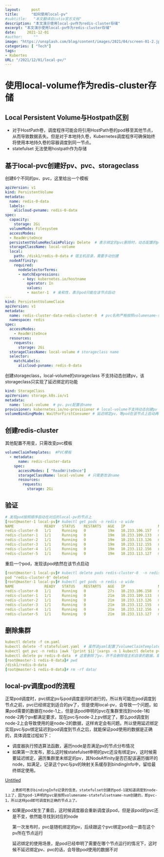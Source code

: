 ```yaml
---
layout:     post
title:      "如何使用local-pv"
#subtitle:   "本文翻译自istio官方文档"
description: "本文演示使用local-pv作为redis-cluster存储"
excerpt: "本文演示使用local-pv作为redis-cluster存储"
date:     2021-12-01
#author:     ""
image: "https://unsplash.com/blog/content/images/2021/04/screen-01-2.jpg"
categories: [ "Tech"]
tags:
- Kubertes  
URL: "/2021/12/01/local-pv/"
---
```


# 使用local-volume作为redis-cluster存储

## Local Persistent Volume与Hostpath区别

- 对于HostPath卷，调度程序可能会将引用HostPath卷的pod移至其他节点，从而导致数据丢失。但是对于本地持久卷，Kubernetes调度程序可确保始终将使用本地持久卷的容器调度到同一节点。
- statefulset 无法使用hostpath作为存储

## 基于local-pvc创建好pv、pvc、storageclass

创建6个不同的pv、pvc，这里给出一个模板

```yaml
apiVersion: v1
kind: PersistentVolume
metadata:
  name: redis-0-data
  labels:
    alicloud-pvname: redis-0-data
spec:
  capacity:
    storage: 2Gi
  volumeMode: Filesystem
  accessModes:
  - ReadWriteOnce
  persistentVolumeReclaimPolicy: Delete  # 表示绑定的pvc删除时，动态配置的pv一并删除，所以手动创建的pv不会删除，需要手动删除
  storageClassName: local-volume
  local:
    path: /disk1/redis-0-data # 宿主机目录，需要手动创建
  nodeAffinity:
    required:
      nodeSelectorTerms:
      - matchExpressions:
        - key: kubernetes.io/hostname
          operator: In
          values:
          - master-1  # 亲和性，表示pod只能在该节点启动
---
kind: PersistentVolumeClaim
apiVersion: v1
metadata:
  name: redis-cluster-data-redis-cluster-0  # pvc名称严格按照volumename-statefulsetname-序号
  namespace: redis
spec:
  accessModes:
    - ReadWriteOnce
  resources:
    requests:
      storage: 2Gi
  storageClassName: local-volume # storageclass name
  selector:
    matchLabels:
      alicloud-pvname: redis-0-data
```

创建storageclass，local-volume的storageclass 不支持动态创建pv，该storageclass只实现了延迟绑定的功能

```yaml
kind: StorageClass
apiVersion: storage.k8s.io/v1
metadata:
  name: local-volume  # pv、pvc配置该name
provisioner: kubernetes.io/no-provisioner # local-volume不支持动态创建pv
volumeBindingMode: WaitForFirstConsumer # 延迟绑定pv，等pod在该节点上启动再绑定pv
```

## 创建redis-cluster

其他配置不用变，只需改变pvc模板

```yaml
volumeClaimTemplates:  #PVC模板
  - metadata:
      name: redis-cluster-data
    spec:
      accessModes: [ "ReadWriteOnce"]
      storageClassName: local-volume  # 只需更改该name
      resources:
        requests:
          storage: 2Gi
```

## 验证

```yaml
# 发现pod按照顺序启动在对应的local-pv的节点上
[root@master-1 local-pv]# kubectl get pods -n redis -o wide
NAME              READY   STATUS    RESTARTS   AGE   IP               NODE       NOMINATED NODE   READINESS GATES
redis-cluster-0   1/1     Running   0          19m   10.233.106.157   master-1   <none>           <none>
redis-cluster-1   1/1     Running   0          19m   10.233.109.133   master-2   <none>           <none>
redis-cluster-2   1/1     Running   0          19m   10.233.113.126   master-3   <none>           <none>
redis-cluster-3   1/1     Running   0          19m   10.233.112.155   node-1     <none>           <none>
redis-cluster-4   1/1     Running   0          19m   10.233.112.156   node-1     <none>           <none>
redis-cluster-5   1/1     Running   0          19m   10.233.113.127   master-3   <none>           <none>
```

重启一个pod，发现该pod依然在该节点启动

```yaml
[root@master-1 local-pv]# kubectl delete pods redis-cluster-0  -n redis
pod "redis-cluster-0" deleted
[root@master-1 local-pv]# kubectl get pods -n redis -o wide
NAME              READY   STATUS    RESTARTS   AGE   IP               NODE       NOMINATED NODE   READINESS GATES
redis-cluster-0   1/1     Running   0          27s   10.233.106.158   master-1   <none>           <none>
redis-cluster-1   1/1     Running   0          21m   10.233.109.133   master-2   <none>           <none>
redis-cluster-2   1/1     Running   0          21m   10.233.113.126   master-3   <none>           <none>
redis-cluster-3   1/1     Running   0          21m   10.233.112.155   node-1     <none>           <none>
redis-cluster-4   1/1     Running   0          21m   10.233.112.156   node-1     <none>           <none>
redis-cluster-5   1/1     Running   0          21m   10.233.113.127   master-3   <none>           <none>
```

## 删除集群

```yaml
kubectl delete -f cm.yaml
kubectl delete -f statefulset.yaml  # 虽然该yaml配置了volumeClaimTemplates，但是不会删除pvc，需要手动删除pvc
kubectl get pvc -n redis |awk '{print $1}'|xargs -n 1 kubectl delete pvc -n redis # 删除pvc也不会删除pv，需要手动删除pv
kubectl delete pv redis-0-data  # 这里删除了pv，并不会删除宿主机目录的数据，需要手动删除
[root@master-1 redis-0-data]# pwd
/disk1/redis-0-data
[root@master-1 redis-0-data]# rm -rf data/

```

## local-pv调度pod的流程

正常pod调度时，pvc绑定pv与pod调度是同时进行的，所以有可能在pod调度到节点之前，pvc已经绑定到适合的pv了，但是使用local-pv，会导致一个问题。如果pod需要的数据在node-1上，但是该pod申明的pvc在集群里找到node-1和node-2两个pv都满足要求，现在pvc与node-2上pv绑定了，那么pod调度到node-2上会导致使用的是node-2的数据，这样肯定会有问题。所以使用延迟绑定实现pvc与pv绑定延迟到pod调度到节点之后，就能保证pod使用的数据是正确的，具体调度过程如下：

- 调度器执行预选算法函数，遍历node是否满足pv的节点分布情况
- 如果第一次发布，那么这时候statefulset申明的pvc还没有绑定pv，这时候需要延迟绑定，遍历集群里未绑定的pv，其NodeAffinity是否匹配该遍历循环的node，如满足，记录这个pvc与pv的映射关系缓存到bindingInfo中，留给最终绑定使用。

[Untitled](https://www.notion.so/0d5d2c31f7a44b94857b32b6dff98e5d)

       上表即可表示bindingInfo记录的信息，statefulset创建的pod-1就知道调度到node-1上了，因为pod-1声明的pvc是按照volumename-statefulsetname-num创建的，即pvc-1，所以这样pod即可调度到正确的节点上了。

- 如果是pod发生了重启，这时候调度器会重新调度该pod，但是该pod的pvc还是不变，依然能寻找到对应的node
    
    
    第一次发布时，pvc是随机绑定的pv，后续跟这个pvc绑定pod会一直在这个pv所在节点运行
    
    延迟绑定的使用场景，是pod已经申明了需要在哪个节点运行的情况下，这时候不延迟绑定pv、pvc的话，会导致pod使用的数据不对